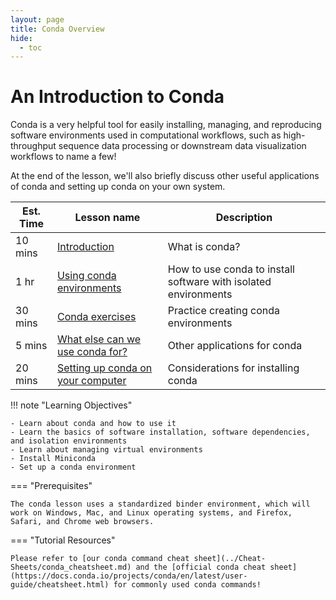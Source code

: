 ```yaml
---
layout: page
title: Conda Overview
hide:
  - toc
---
```


An Introduction to Conda
============================================

Conda is a very helpful tool for easily installing, managing, and reproducing software environments used in computational workflows, such as high-throughput sequence data processing or downstream data visualization workflows to name a few!

At the end of the lesson, we'll also briefly discuss other useful applications of conda and setting up conda on your own system.

Est. Time | Lesson name | Description
--- | --- | ---
10 mins | [Introduction](./conda1.md) | What is conda?
1 hr | [Using conda environments](./conda2.md) | How to use conda to install software with isolated environments
30 mins | [Conda exercises](./conda3.md) | Practice creating conda environments
5 mins | [What else can we use conda for?](./conda4.md) | Other applications for conda
20 mins | [Setting up conda on your computer](install_conda_tutorial.md) | Considerations for installing conda

!!! note "Learning Objectives"

    - Learn about conda and how to use it
    - Learn the basics of software installation, software dependencies, and isolation environments
    - Learn about managing virtual environments
    - Install Miniconda
    - Set up a conda environment

=== "Prerequisites"

    The conda lesson uses a standardized binder environment, which will work on Windows, Mac, and Linux operating systems, and Firefox, Safari, and Chrome web browsers.


=== "Tutorial Resources"

    Please refer to [our conda command cheat sheet](../Cheat-Sheets/conda_cheatsheet.md) and the [official conda cheat sheet](https://docs.conda.io/projects/conda/en/latest/user-guide/cheatsheet.html) for commonly used conda commands!
